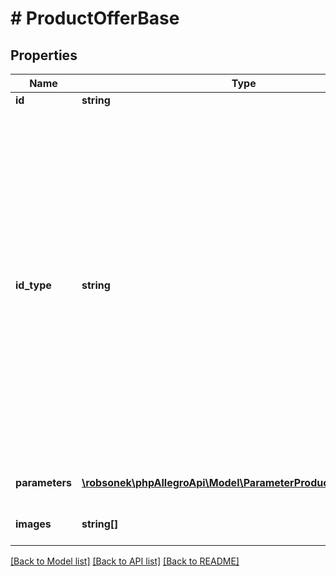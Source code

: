 # # ProductOfferBase

## Properties

Name | Type | Description | Notes
------------ | ------------- | ------------- | -------------
**id** | **string** | Product id. | [optional]
**id_type** | **string** | Type of id. This field is optional. It helps in finding products more accurately. If an idType is not set, a given id is understood as a product&#39;s id.  - &#x60;GTIN&#x60; - restricts the search filtering to GTINs (Global Trade Item Number), e.g. EAN, ISBN, UPC.  - &#x60;MPN&#x60; - restricts the search filtering to MPNs (Manufacturer Part Number). | [optional]
**parameters** | [**\robsonek\phpAllegroApi\Model\ParameterProductOfferRequest[]**](ParameterProductOfferRequest.md) | List of product parameters. | [optional]
**images** | **string[]** | List of product images. | [optional]

[[Back to Model list]](../../README.md#models) [[Back to API list]](../../README.md#endpoints) [[Back to README]](../../README.md)
